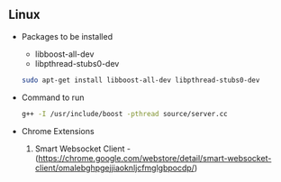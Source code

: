## Linux

- Packages to be installed

  - libboost-all-dev
  - libpthread-stubs0-dev

  ```sh
  sudo apt-get install libboost-all-dev libpthread-stubs0-dev
  ```

- Command to run

  ```sh
  g++ -I /usr/include/boost -pthread source/server.cc
  ```

- Chrome Extensions
  1. Smart Websocket Client - (https://chrome.google.com/webstore/detail/smart-websocket-client/omalebghpgejjiaoknljcfmglgbpocdp/)
